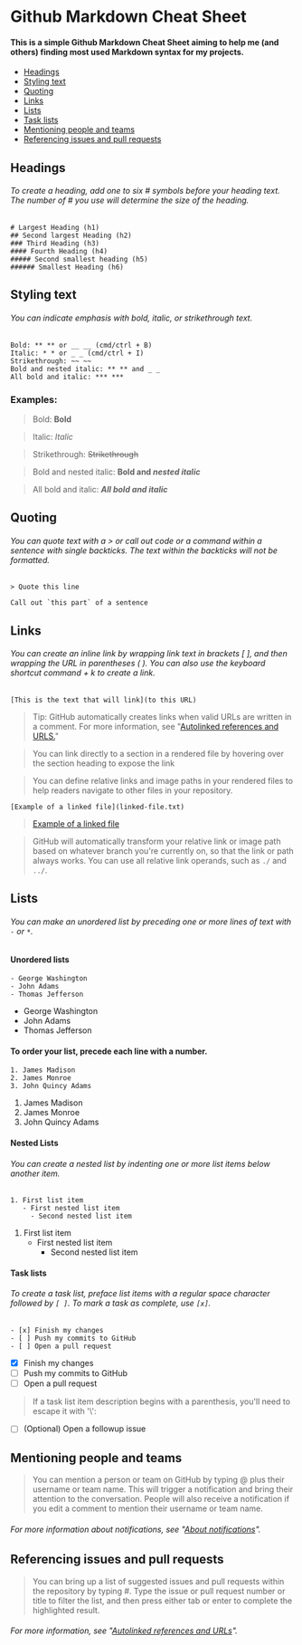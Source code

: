 # Github Markdown Cheat Sheet
#### This is a simple Github Markdown Cheat Sheet aiming to help me (and others) finding most used Markdown syntax for my projects.

- [Headings](#headings)
- [Styling text](#styling-text)
- [Quoting](#quoting)
- [Links](#links)
- [Lists](#lists)
- [Task lists](#task-lists)
- [Mentioning people and teams](#mentioning-people-and-teams)
- [Referencing issues and pull requests](#referencing-issues-and-pull-requests)



## Headings
###### To create a heading, add one to six # symbols before your heading text. The number of # you use will determine the size of the heading.

```
# Largest Heading (h1)
## Second largest Heading (h2)
### Third Heading (h3)
#### Fourth Heading (h4)
##### Second smallest heading (h5)
###### Smallest Heading (h6)
```


## Styling text
###### You can indicate emphasis with bold, italic, or strikethrough text.

```
Bold: ** ** or __ __ (cmd/ctrl + B)
Italic: * * or _ _ (cmd/ctrl + I) 
Strikethrough: ~~ ~~
Bold and nested italic: ** ** and _ _
All bold and italic: *** ***
```

### Examples:

> Bold: **Bold**

> Italic: *Italic*

> Strikethrough: ~~Strikethrough~~

> Bold and nested italic: **Bold and _nested italic_**

> All bold and italic: ***All bold and italic***


## Quoting
###### You can quote text with a \> or call out code or a command within a sentence with single backticks. The text within the backticks will not be formatted.

```
> Quote this line

Call out `this part` of a sentence
```


## Links
###### You can create an inline link by wrapping link text in brackets [ ], and then wrapping the URL in parentheses ( ). You can also use the keyboard shortcut command + k to create a link.

```
[This is the text that will link](to this URL)
```

> Tip: GitHub automatically creates links when valid URLs are written in a comment. For more information, see "[Autolinked references and URLS.](https://help.github.com/en/articles/autolinked-references-and-urls)"

> You can link directly to a section in a rendered file by hovering over the section heading to expose the link

> You can define relative links and image paths in your rendered files to help readers navigate to other files in your repository.

`[Example of a linked file](linked-file.txt)`

> [Example of a linked file](linked-file.txt)

> GitHub will automatically transform your relative link or image path based on whatever branch you're currently on, so that the link or path always works. You can use all relative link operands, such as `./` and `../`.


## Lists
###### You can make an unordered list by preceding one or more lines of text with `-` or `*`.


#### Unordered lists
```
- George Washington
- John Adams
- Thomas Jefferson
```
- George Washington
- John Adams
- Thomas Jefferson


#### To order your list, precede each line with a number.
```
1. James Madison
2. James Monroe
3. John Quincy Adams
```
1. James Madison
2. James Monroe
3. John Quincy Adams


#### Nested Lists
###### You can create a nested list by indenting one or more list items below another item.
```
1. First list item
   - First nested list item
     - Second nested list item
```
1. First list item
   - First nested list item
     - Second nested list item


#### Task lists
###### To create a task list, preface list items with a regular space character followed by `[ ]`. To mark a task as complete, use `[x]`.
```
- [x] Finish my changes
- [ ] Push my commits to GitHub
- [ ] Open a pull request
```
- [x] Finish my changes
- [ ] Push my commits to GitHub
- [ ] Open a pull request

> If a task list item description begins with a parenthesis, you'll need to escape it with '\\':

- [ ] \(Optional) Open a followup issue

## Mentioning people and teams

> You can mention a person or team on GitHub by typing @ plus their username or team name. This will trigger a notification and bring their attention to the conversation. People will also receive a notification if you edit a comment to mention their username or team name. 

###### For more information about notifications, see "[About notifications](https://help.github.com/en/github/managing-subscriptions-and-notifications-on-github/about-notifications)".


## Referencing issues and pull requests

> You can bring up a list of suggested issues and pull requests within the repository by typing #. Type the issue or pull request number or title to filter the list, and then press either tab or enter to complete the highlighted result.

###### For more information, see "[Autolinked references and URLs](https://help.github.com/en/articles/autolinked-references-and-urls)".

